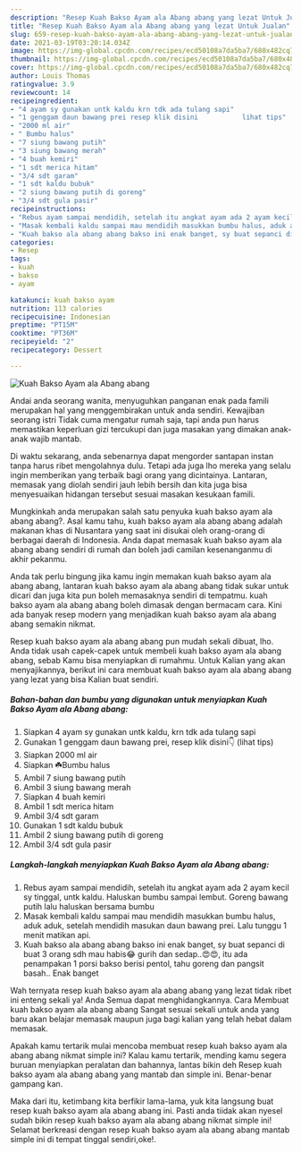```yaml
---
description: "Resep Kuah Bakso Ayam ala Abang abang yang lezat Untuk Jualan"
title: "Resep Kuah Bakso Ayam ala Abang abang yang lezat Untuk Jualan"
slug: 659-resep-kuah-bakso-ayam-ala-abang-abang-yang-lezat-untuk-jualan
date: 2021-03-19T03:20:14.034Z
image: https://img-global.cpcdn.com/recipes/ecd50108a7da5ba7/680x482cq70/kuah-bakso-ayam-ala-abang-abang-foto-resep-utama.jpg
thumbnail: https://img-global.cpcdn.com/recipes/ecd50108a7da5ba7/680x482cq70/kuah-bakso-ayam-ala-abang-abang-foto-resep-utama.jpg
cover: https://img-global.cpcdn.com/recipes/ecd50108a7da5ba7/680x482cq70/kuah-bakso-ayam-ala-abang-abang-foto-resep-utama.jpg
author: Louis Thomas
ratingvalue: 3.9
reviewcount: 14
recipeingredient:
- "4 ayam sy gunakan untk kaldu krn tdk ada tulang sapi"
- "1 genggam daun bawang prei resep klik disini           lihat tips"
- "2000 ml air"
- " Bumbu halus"
- "7 siung bawang putih"
- "3 siung bawang merah"
- "4 buah kemiri"
- "1 sdt merica hitam"
- "3/4 sdt garam"
- "1 sdt kaldu bubuk"
- "2 siung bawang putih di goreng"
- "3/4 sdt gula pasir"
recipeinstructions:
- "Rebus ayam sampai mendidih, setelah itu angkat ayam ada 2 ayam kecil sy tinggal, untk kaldu. Haluskan bumbu sampai lembut. Goreng bawang putih lalu haluskan bersama bumbu"
- "Masak kembali kaldu sampai mau mendidih masukkan bumbu halus, aduk aduk, setelah mendidih masukan daun bawang prei. Lalu tunggu 1 menit matikan api."
- "Kuah bakso ala abang abang bakso ini enak banget, sy buat sepanci di buat 3 orang sdh mau habis😂 gurih dan sedap..😍😍, itu ada penampakan 1 porsi bakso berisi pentol, tahu goreng dan pangsit basah.. Enak banget"
categories:
- Resep
tags:
- kuah
- bakso
- ayam

katakunci: kuah bakso ayam 
nutrition: 113 calories
recipecuisine: Indonesian
preptime: "PT15M"
cooktime: "PT36M"
recipeyield: "2"
recipecategory: Dessert

---
```



![Kuah Bakso Ayam ala Abang abang](https://img-global.cpcdn.com/recipes/ecd50108a7da5ba7/680x482cq70/kuah-bakso-ayam-ala-abang-abang-foto-resep-utama.jpg)

Andai anda seorang wanita, menyuguhkan panganan enak pada famili merupakan hal yang menggembirakan untuk anda sendiri. Kewajiban seorang istri Tidak cuma mengatur rumah saja, tapi anda pun harus memastikan keperluan gizi tercukupi dan juga masakan yang dimakan anak-anak wajib mantab.

Di waktu  sekarang, anda sebenarnya dapat mengorder santapan instan tanpa harus ribet mengolahnya dulu. Tetapi ada juga lho mereka yang selalu ingin memberikan yang terbaik bagi orang yang dicintainya. Lantaran, memasak yang diolah sendiri jauh lebih bersih dan kita juga bisa menyesuaikan hidangan tersebut sesuai masakan kesukaan famili. 



Mungkinkah anda merupakan salah satu penyuka kuah bakso ayam ala abang abang?. Asal kamu tahu, kuah bakso ayam ala abang abang adalah makanan khas di Nusantara yang saat ini disukai oleh orang-orang di berbagai daerah di Indonesia. Anda dapat memasak kuah bakso ayam ala abang abang sendiri di rumah dan boleh jadi camilan kesenanganmu di akhir pekanmu.

Anda tak perlu bingung jika kamu ingin memakan kuah bakso ayam ala abang abang, lantaran kuah bakso ayam ala abang abang tidak sukar untuk dicari dan juga kita pun boleh memasaknya sendiri di tempatmu. kuah bakso ayam ala abang abang boleh dimasak dengan bermacam cara. Kini ada banyak resep modern yang menjadikan kuah bakso ayam ala abang abang semakin nikmat.

Resep kuah bakso ayam ala abang abang pun mudah sekali dibuat, lho. Anda tidak usah capek-capek untuk membeli kuah bakso ayam ala abang abang, sebab Kamu bisa menyiapkan di rumahmu. Untuk Kalian yang akan menyajikannya, berikut ini cara membuat kuah bakso ayam ala abang abang yang lezat yang bisa Kalian buat sendiri.

<!--inarticleads1-->

##### Bahan-bahan dan bumbu yang digunakan untuk menyiapkan Kuah Bakso Ayam ala Abang abang:

1. Siapkan 4 ayam sy gunakan untk kaldu, krn tdk ada tulang sapi
1. Gunakan 1 genggam daun bawang prei, resep klik disini👇           (lihat tips)
1. Siapkan 2000 ml air
1. Siapkan  ☘️Bumbu halus
1. Ambil 7 siung bawang putih
1. Ambil 3 siung bawang merah
1. Siapkan 4 buah kemiri
1. Ambil 1 sdt merica hitam
1. Ambil 3/4 sdt garam
1. Gunakan 1 sdt kaldu bubuk
1. Ambil 2 siung bawang putih di goreng
1. Ambil 3/4 sdt gula pasir




<!--inarticleads2-->

##### Langkah-langkah menyiapkan Kuah Bakso Ayam ala Abang abang:

1. Rebus ayam sampai mendidih, setelah itu angkat ayam ada 2 ayam kecil sy tinggal, untk kaldu. Haluskan bumbu sampai lembut. Goreng bawang putih lalu haluskan bersama bumbu
1. Masak kembali kaldu sampai mau mendidih masukkan bumbu halus, aduk aduk, setelah mendidih masukan daun bawang prei. Lalu tunggu 1 menit matikan api.
1. Kuah bakso ala abang abang bakso ini enak banget, sy buat sepanci di buat 3 orang sdh mau habis😂 gurih dan sedap..😍😍, itu ada penampakan 1 porsi bakso berisi pentol, tahu goreng dan pangsit basah.. Enak banget




Wah ternyata resep kuah bakso ayam ala abang abang yang lezat tidak ribet ini enteng sekali ya! Anda Semua dapat menghidangkannya. Cara Membuat kuah bakso ayam ala abang abang Sangat sesuai sekali untuk anda yang baru akan belajar memasak maupun juga bagi kalian yang telah hebat dalam memasak.

Apakah kamu tertarik mulai mencoba membuat resep kuah bakso ayam ala abang abang nikmat simple ini? Kalau kamu tertarik, mending kamu segera buruan menyiapkan peralatan dan bahannya, lantas bikin deh Resep kuah bakso ayam ala abang abang yang mantab dan simple ini. Benar-benar gampang kan. 

Maka dari itu, ketimbang kita berfikir lama-lama, yuk kita langsung buat resep kuah bakso ayam ala abang abang ini. Pasti anda tiidak akan nyesel sudah bikin resep kuah bakso ayam ala abang abang nikmat simple ini! Selamat berkreasi dengan resep kuah bakso ayam ala abang abang mantab simple ini di tempat tinggal sendiri,oke!.

